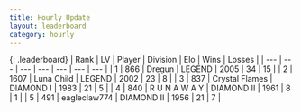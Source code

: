 ```yaml
---
title: Hourly Update
layout: leaderboard
category: hourly
---
```


{: .leaderboard}
| Rank | LV | Player | Division | Elo | Wins | Losses |
| --- | --- | --- | --- | --- | --- | --- |
| <span data-change="0">1</span> | 866 | <span title="ID: 337810">Dregun</span> | LEGEND | <span data-change="0">2005</span> | <span data-change="0">34</span> | <span data-change="0">15</span> |
| <span data-change="0">2</span> | 1607 | <span title="ID: 164871">Luna Child</span> | LEGEND | <span data-change="0">2002</span> | <span data-change="0">23</span> | <span data-change="0">8</span> |
| <span data-change="0">3</span> | 837 | <span title="ID: 163201">Crystal Flames</span> | DIAMOND I | <span data-change="0">1983</span> | <span data-change="0">21</span> | <span data-change="0">5</span> |
| <span data-change="0">4</span> | 840 | <span title="ID: 66144">R U N A W A Y</span> | DIAMOND II | <span data-change="0">1961</span> | <span data-change="0">8</span> | <span data-change="0">1</span> |
| <span data-change="0">5</span> | 491 | <span title="ID: 518429">eagleclaw774</span> | DIAMOND II | <span data-change="0">1956</span> | <span data-change="0">21</span> | <span data-change="0">7</span> |